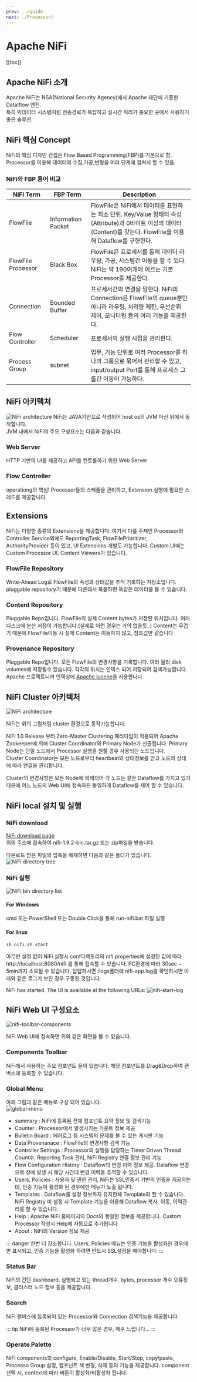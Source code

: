 ```yaml
---
prev: ../guide
next: ./Processor/
---
```


# Apache NiFi

[[toc]]

## Apache NiFi 소개

Apache NiFi는 NSA(National Security Agency)에서 Apache 재단에 기증한 Datalflow 엔진.  
특히 빅데이터 시스템처럼 전송경로가 복잡하고 실시간 처리가 중요한 곳에서 사용하기 좋은 솔루션.

## NiFi 핵심 Concept

NiFi의 핵심 디자인 컨셉은 Flow Based Programming(FBP)를 기본으로 함.  
Processor를 이용해 데이터의 수집,가공,변형을 여러 단계에 걸쳐서 할 수 있음.

### NiFi와 FBP 용어 비교

| NiFi Term          | FBP Term           | Description                                                                                                                                                         |
| ------------------ | ------------------ | ------------------------------------------------------------------------------------------------------------------------------------------------------------------- |
| FlowFile           | Information Packet | FlowFile은 NiFi에서 데이터를 표현하는 최소 단위. Key/Value 형태의 속성(Attribute)과 0바이트 이상의 데이터(Content)를 갖는다. FlowFile을 이용해 Dataflow를 구현한다. |
| FlowFile Processor | Black Box          | FlowFile은 프로세서를 통해 데이터 라우팅, 가공, 시스템간 이동을 할 수 있다. NiFi는 약 190여개에 이르는 기본 Processor를 제공한다.                                   |
| Connection         | Bounded Buffer     | 프로세서간의 연결을 말한다. NiFi의 Connection은 FlowFile의 queue뿐만 아니라 라우팅, 처리량 제한, 우선순위 제어, 모니터링 등의 여러 기능을 제공한다.                 |
| Flow Controller    | Scheduler          | 프로세서의 실행 시점을 관리한다.                                                                                                                                    |
| Process Group      | subnet             | 업무, 기능 단위로 여러 Processor를 하나의 그룹으로 묶어서 관리할 수 있고, input/output Port를 통해 프로세스 그룹간 이동이 가능하다.                                 |

## NiFi 아키텍처

![NiFi architecture](./images/zero-master-node.png)
NiFi는 JAVA기반으로 작성되어 host os의 JVM 머신 위에서 동작합니다.  
JVM 내에서 NiFi의 주요 구성요소는 다음과 같습니다.

### Web Server

HTTP 기반의 UI를 제공하고 API를 컨트롤하기 위한 Web Server

### Flow Controller

operationg의 핵심! Processor들의 스케쥴을 관리하고, Extension 실행에 필요한 스레드를 제공합니다.

## Extensions

NiFi는 다양한 종류의 Extensions을 제공합니다. 여기서 다룰 주제인 Processor와 Controller Service외에도 ReportingTask, FlowFilePrioritizer, AuthorityProvider 등이 있고, UI Extensions 개발도 가능합니다. Custom UI에는 Custom Processor UI, Content Viewers가 있습니다.

### FlowFile Repository

Write-Ahead Log로 FlowFile의 속성과 상태값을 추적 기록하는 저장소입니다. pluggable repository기 때문에 다른데서 복붙하면 똑같은 데이터를 볼 수 있습니다.

### Content Repository

Pluggable Repo입니다. FlowFile의 실제 Content bytes가 저장된 위치입니다. 여러 디스크에 분산 저장이 가능합니다.(실제로 이런 경우는 거의 없을듯..) Content는 무겁기 때문에 FlowFile이동 시 실제 Content는 이동하지 않고, 참조값만 같습니다

### Provenance Repository

Pluggable Repo입니다. 모든 FlowFile의 변경사항을 기록합니다. 여러 물리 disk volumes에 저장될수 있습니다. 각각의 위치는 인덱스 되어 저장되어 검색가능합니다. Apache 프로젝트니까 인덱싱에 [Apache lucene](https://lucene.apache.org/)을 사용합니다.

## NiFi Cluster 아키텍처

![NiFi architecture](./images/zero-master-cluster.png)

NiFi는 위의 그림처럼 cluster 환경으로 동작가능합니다.

NiFi 1.0 Release 부터 Zero-Master Clustering 패러다임이 적용되어 Apache Zookeeper에 의해 Cluster Coordinator와 Primary Node가 선출됩니다.
Primary Node는 단일 노드에서 Processor 실행을 원할 경우 사용되는 노드입니다.  
Cluster Coordinator는 모든 노드로부터 heartbeat와 상태정보를 받고 노드의 상태에 따라 연결을 관리합니다.

Cluster의 변경사항은 모든 Node에 복제되어 각 노드는 같은 Dataflow를 가지고 있기 때문에 어느 노드의 Web UI에 접속하든 동일하게 Dataflow를 제어 할 수 있습니다.

## NiFi local 설치 및 실행

### NiFi download

[NiFi download page](https://nifi.apache.org/download.html)  
위의 주소에 접속하여 nifi-1.9.2-bin.tar.gz 또는 zip파일을 받습니다.

다운로드 받은 파일의 압축을 해제하면 다음과 같은 폴더가 있습니다.
![NiFi directory tree](./images/nifi-dir-tree.png)

### NiFi 실행

![NiFi bin directory list](./images/nifi-bin-ls.png)

#### For Windows

cmd 또는 PowerShell 또는 Double Click을 통해 run-nifi.bat 파일 실행

#### For linux

```bash{1}
sh nifi.sh start
```

아무런 설정 없이 NiFi 실행시 conf디렉토리의 nifi.properties에 설정된 값에 따라 http://localhost:8080/nifi 를 통해 접속할 수 있습니다. PC환경에 따라 30sec ~ 5min까지 소요될 수 있습니다. 답답하시면 /logs폴더에 nifi-app.log를 확인하시면 아래와 같은 로그가 보인 경우 구동된 것입니다.

NiFi has started. The UI is available at the following URLs:
![nifi-start-log](./images/nifi-start-log.png)

## NiFi Web UI 구성요소

![nifi-toolbar-components](./images/nifi-toolbar-components.png)

NiFi Web UI에 접속하면 위와 같은 화면을 볼 수 있습니다.

### Components Toolbar

NiFi에서 사용하는 주요 컴포넌트 들이 있습니다. 해당 컴포넌트를 Drag&Drop하여 캔버스에 등록할 수 있습니다.

### Global Menu

아래 그림과 같은 메뉴로 구성 되어 있습니다.  
![global-menu](./images/global-menu.png)

- summary : NiFi에 등록된 전체 컴포넌트 요약 정보 및 검색기능
- Counter : Processor에서 발생시키는 카운트 정보 제공
- Bulletin Board : 에러로그 등 시스템의 문제를 볼 수 있는 게시판 기능
- Data Provenanace : FlowFile의 변경사항 검색 기능
- Controller Settings : Processor의 실행을 담당하는 Timer Driven Thread Count수, Reporting Task 관리, NiFi Registry 연결 정보 관리 기능
- Flow Configuration History : Dataflow의 변경 이력 정보 제공. Dataflow 변경으로 장애 발생 시 해당 시간대 변경 이력을 추적할 수 있습니다.
- Users, Policies : 사용자 및 권한 관리, NiFi는 SSL인증서 기반의 인증을 제공하는데, 인증 기능이 활성화 된 경우에만 메뉴가 노출 됩니다.
- Templates : Dataflow를 설정 정보까지 유지한체 Template화 할 수 있습니다. NiFi Registry 미 설정 시 Template 기능을 이용해 Dataflow 복사, 이동, 이력관리를 할 수 있습니다.
- Help : Apache NiFi 홈페이지의 Docs와 동일한 정보를 제공합니다. Custom Processor 작성시 Help에 자동으로 추가됩니다
- About : NiFi의 Version 정보 제공

::: danger
한번 더 강조합니다. Users, Policies 메뉴는 인증 기능을 활성화한 경우에만 표시되고, 인증 기능을 활성화 하려면 반드시 SSL설정을 해야합니다.
:::

### Status Bar

NiFi의 간단 dashboard. 실행되고 있는 thread개수, bytes, processor 개수 오류정보, 클러스터 노드 정보 등을 제공합니다.

### Search

NiFi 캔버스에 등록되어 있는 Processor와 Connection 검색기능을 제공합니다.

::: tip
NiFi에 등록된 Processor가 너무 많은 경우, 매우 느립니다...
:::

### Operate Palette

NiFi components의 configure, Enable/Disable, Start/Stop, copy/paste, Processo Group 설정, 컴포넌트 색 변경, 삭제 등의 기능을 제공합니다. component 선택 시, context에 따라 버튼이 활성화/비활성화 됩니다.

